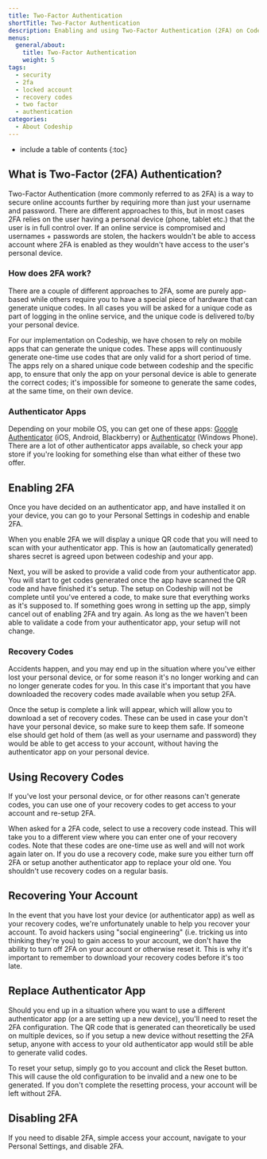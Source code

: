 ```yaml
---
title: Two-Factor Authentication
shortTitle: Two-Factor Authentication
description: Enabling and using Two-Factor Authentication (2FA) on Codeship
menus:
  general/about:
    title: Two-Factor Authentication
    weight: 5
tags:
  - security
  - 2fa
  - locked account
  - recovery codes
  - two factor
  - authentication
categories:
  - About Codeship
---
```


* include a table of contents
{:toc}

## What is Two-Factor (2FA) Authentication?

Two-Factor Authentication (more commonly referred to as 2FA) is a way to secure online accounts further by requiring more than just your username and password. There are different approaches to this, but in most cases 2FA relies on the user having a personal device (phone, tablet etc.) that the user is in full control over. If an online service is compromised and usernames + passwords are stolen, the hackers wouldn't be able to access account where 2FA is enabled as they wouldn't have access to the user's personal device.

### How does 2FA work?

There are a couple of different approaches to 2FA, some are purely app-based while others require you to have a special piece of hardware that can generate unique codes. 
In all cases you will be asked for a unique code as part of logging in the online service, and the unique code is delivered to/by your personal device.

For our implementation on Codeship, we have chosen to rely on mobile apps that can generate the unique codes. These apps will continuously generate one-time use codes that are only valid for a short period of time. The apps rely on a shared unique code between codeship and the specific app, to ensure that only the app on your personal device is able to generate the correct codes; it's impossible for someone to generate the same codes, at the same time, on their own device.

### Authenticator Apps

Depending on your mobile OS, you can get one of these apps: [Google Authenticator](https://support.google.com/accounts/answer/1066447) (iOS, Android, Blackberry) or [Authenticator](https://www.microsoft.com/en-us/store/p/authenticator/9wzdncrfj3rj) (Windows Phone). 
There are a lot of other authenticator apps available, so check your app store if you're looking for something else than what either of these two offer.

## Enabling 2FA

Once you have decided on an authenticator app, and have installed it on your device, you can go to your Personal Settings in codeship and enable 2FA.

When you enable 2FA we will display a unique QR code that you will need to scan with your authenticator app. This is how an (automatically generated) shares secret is agreed upon between codeship and your app.

Next, you will be asked to provide a valid code from your authenticator app. You will start to get codes generated once the app have scanned the QR code and have finished it's setup. The setup on Codeship will not be complete until you've entered a code, to make sure that everything works as it's supposed to.
If something goes wrong in setting up the app, simply cancel out of enabling 2FA and try again. As long as the we haven't been able to validate a code from your authenticator app, your setup will not change.

### Recovery Codes

Accidents happen, and you may end up in the situation where you've either lost your personal device, or for some reason it's no longer working and can no longer generate codes for you. In this case it's important that you have downloaded the recovery codes made available when you setup 2FA. 

Once the setup is complete a link will appear, which will allow you to download a set of recovery codes. These can be used in case your don't have your personal device, so make sure to keep them safe. If someone else should get hold of them (as well as your username and password) they would be able to get access to your account, without having the authenticator app on your personal device.

## Using Recovery Codes

If you've lost your personal device, or for other reasons can't generate codes, you can use one of your recovery codes to get access to your account and re-setup 2FA. 

When asked for a 2FA code, select to use a recovery code instead. This will take you to a different view where you can enter one of your recovery codes. Note that these codes are one-time use as well and will not work again later on. If you do use a recovery code, make sure you either turn off 2FA or setup another authenticator app to replace your old one. You shouldn't use recovery codes on a regular basis.

## Recovering Your Account

In the event that you have lost your device (or authenticator app) as well as your recovery codes, we're unfortunately unable to help you recover your account. To avoid hackers using "social engineering" (i.e. tricking us into thinking they're you) to gain access to your account, we don't have the ability to turn off 2FA on your account or otherwise reset it.
This is why it's important to remember to download your recovery codes before it's too late.

## Replace Authenticator App

Should you end up in a situation where you want to use a different authenticator app (or a are setting up a new device), you'll need to reset the 2FA configuration. The QR code that is generated can theoretically be used on multiple devices, so if you setup a new device without resetting the 2FA setup, anyone with access to your old authenticator app would still be able to generate valid codes.

To reset your setup, simply go to you account and click the Reset button. This will cause the old configuration to be invalid and a new one to be generated. If you don't complete the resetting process, your account will be left without 2FA.

## Disabling 2FA

If you need to disable 2FA, simple access your account, navigate to your Personal Settings, and disable 2FA.